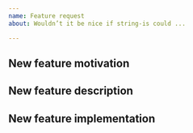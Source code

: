 ```yaml
---
name: Feature request
about: Wouldn’t it be nice if string-is could ...

---
```


## New feature motivation

<!-- Describe the context, the use-case and the advantages of the feature request. -->

## New feature description

<!-- Describe the functional changes that would have to be made in string-is or its plugins. -->

## New feature implementation

<!-- Optionally describe the technical changes to be made in string-is or its plugins. -->

